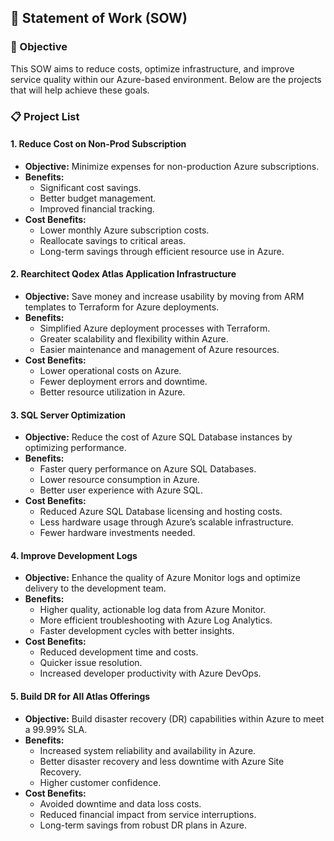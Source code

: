 ## 📄 Statement of Work (SOW)

### 🎯 Objective
This SOW aims to reduce costs, optimize infrastructure, and improve service quality within our Azure-based environment. Below are the projects that will help achieve these goals.

### 📋 Project List

#### 1. Reduce Cost on Non-Prod Subscription
- **Objective:** Minimize expenses for non-production Azure subscriptions.
- **Benefits:**
  - Significant cost savings.
  - Better budget management.
  - Improved financial tracking.
- **Cost Benefits:**
  - Lower monthly Azure subscription costs.
  - Reallocate savings to critical areas.
  - Long-term savings through efficient resource use in Azure.

#### 2. Rearchitect Qodex Atlas Application Infrastructure
- **Objective:** Save money and increase usability by moving from ARM templates to Terraform for Azure deployments.
- **Benefits:**
  - Simplified Azure deployment processes with Terraform.
  - Greater scalability and flexibility within Azure.
  - Easier maintenance and management of Azure resources.
- **Cost Benefits:**
  - Lower operational costs on Azure.
  - Fewer deployment errors and downtime.
  - Better resource utilization in Azure.

#### 3. SQL Server Optimization
- **Objective:** Reduce the cost of Azure SQL Database instances by optimizing performance.
- **Benefits:**
  - Faster query performance on Azure SQL Databases.
  - Lower resource consumption in Azure.
  - Better user experience with Azure SQL.
- **Cost Benefits:**
  - Reduced Azure SQL Database licensing and hosting costs.
  - Less hardware usage through Azure’s scalable infrastructure.
  - Fewer hardware investments needed.

#### 4. Improve Development Logs
- **Objective:** Enhance the quality of Azure Monitor logs and optimize delivery to the development team.
- **Benefits:**
  - Higher quality, actionable log data from Azure Monitor.
  - More efficient troubleshooting with Azure Log Analytics.
  - Faster development cycles with better insights.
- **Cost Benefits:**
  - Reduced development time and costs.
  - Quicker issue resolution.
  - Increased developer productivity with Azure DevOps.

#### 5. Build DR for All Atlas Offerings
- **Objective:** Build disaster recovery (DR) capabilities within Azure to meet a 99.99% SLA.
- **Benefits:**
  - Increased system reliability and availability in Azure.
  - Better disaster recovery and less downtime with Azure Site Recovery.
  - Higher customer confidence.
- **Cost Benefits:**
  - Avoided downtime and data loss costs.
  - Reduced financial impact from service interruptions.
  - Long-term savings from robust DR plans in Azure.
